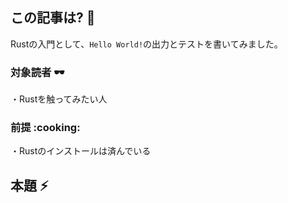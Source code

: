 <!--
title:   Rust入門 Hello World とテスト書いてみた
private: false
-->

## この記事は? :dango:

Rustの入門として、`Hello World!`の出力とテストを書いてみました。

### 対象読者 :dark_sunglasses:

・Rustを触ってみたい人

### 前提 :cooking:

・Rustのインストールは済んでいる

## 本題 :zap: